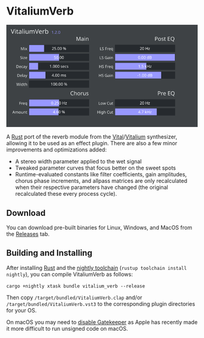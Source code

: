 # VitaliumVerb

![screenshot](assets/screenshot.png)

A [Rust](https://www.rust-lang.org/) port of the reverb module from the [Vital](https://github.com/mtytel/vital)/[Vitalium] synthesizer, allowing it to be used as an effect plugin. There are also a few minor improvements and optimizations added:
* A stereo width parameter applied to the wet signal
* Tweaked parameter curves that focus better on the sweet spots
* Runtime-evaluated constants like filter coefficients, gain amplitudes, chorus phase increments, and allpass matrices are only recalculated when their respective parameters have changed (the original recalculated these every process cycle).

## Download

You can download pre-built binaries for Linux, Windows, and MacOS from the [Releases](https://github.com/BillyDM/vitalium-verb/releases) tab.

## Building and Installing

After installing [Rust](https://rustup.rs/) and the [nightly toolchain](https://rust-lang.github.io/rustup/concepts/channels.html) (`rustup toolchain install nightly`), you can compile VitaliumVerb as follows:

```shell
cargo +nightly xtask bundle vitalium_verb --release
```

Then copy `/target/bundled/VitaliumVerb.clap` and/or `/target/bundled/VitaliumVerb.vst3` to the corresponding plugin directories for your OS.

On macOS you may need to [disable Gatekeeper](https://disable-gatekeeper.github.io/) as Apple has recently made it more difficult to run unsigned code on macOS.

[Vitalium]: https://github.com/DISTRHO/DISTRHO-Ports/tree/5c55f9445ee6ff75d53c7f8601fc341d200aa4a0/ports-juce6.0/vitalium
